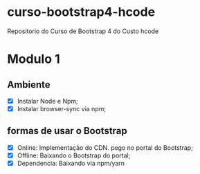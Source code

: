 # curso-bootstrap4-hcode
Repositorio do Curso de Bootstrap 4 do Custo hcode

# Modulo 1
## Ambiente
* [x] Instalar Node e Npm;
* [x] Instalar browser-sync via npm;
## formas de usar o Bootstrap
* [x] Online: Implementação do CDN. pego no portal do Bootstrap;
* [x] Offline: Baixando o Bootstrap do portal;
* [x] Dependencia: Baixando via npm/yarn
